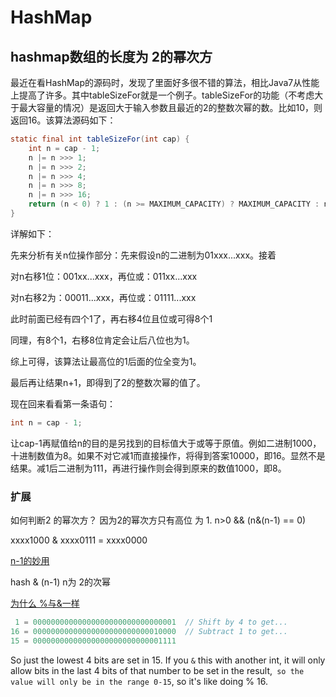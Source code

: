 
# HashMap


## hashmap数组的长度为 2的幂次方
最近在看HashMap的源码时，发现了里面好多很不错的算法，相比Java7从性能上提高了许多。其中tableSizeFor就是一个例子。tableSizeFor的功能（不考虑大于最大容量的情况）是返回大于输入参数且最近的2的整数次幂的数。比如10，则返回16。该算法源码如下：

```java
static final int tableSizeFor(int cap) {
    int n = cap - 1;
    n |= n >>> 1;
    n |= n >>> 2;
    n |= n >>> 4;
    n |= n >>> 8;
    n |= n >>> 16;
    return (n < 0) ? 1 : (n >= MAXIMUM_CAPACITY) ? MAXIMUM_CAPACITY : n + 1;
}
```

详解如下：

先来分析有关n位操作部分：先来假设n的二进制为01xxx...xxx。接着

对n右移1位：001xx...xxx，再位或：011xx...xxx

对n右移2为：00011...xxx，再位或：01111...xxx

此时前面已经有四个1了，再右移4位且位或可得8个1

同理，有8个1，右移8位肯定会让后八位也为1。

综上可得，该算法让最高位的1后面的位全变为1。

最后再让结果n+1，即得到了2的整数次幂的值了。

现在回来看看第一条语句：

```java
int n = cap - 1;
```

让cap-1再赋值给n的目的是另找到的目标值大于或等于原值。例如二进制1000，十进制数值为8。如果不对它减1而直接操作，将得到答案10000，即16。显然不是结果。减1后二进制为111，再进行操作则会得到原来的数值1000，即8。

### 扩展
如何判断2 的幂次方？ 因为2的幂次方只有高位 为 1. n>0 && (n&(n-1) == 0) 

xxxx1000
&
xxxx0111 = xxxx0000

[n-1的妙用](https://www.cnblogs.com/skillking/p/9930095.html)

hash & (n-1) n为 2的次幂 

[为什么 %与&一样](https://stackoverflow.com/questions/46111975/binary-arithmetic-why-hashn-is-equivalent-to-hashn-1?r=SearchResults)

```java
 1 = 00000000000000000000000000000001  // Shift by 4 to get...
16 = 00000000000000000000000000010000  // Subtract 1 to get...
15 = 00000000000000000000000000001111
```
So just the lowest 4 bits are set in 15. If you `&` this with another int, it will only allow bits in the last 4 bits of that number to be set in the result,` so the value will only be in the range 0-15`, so it's like doing % 16.
